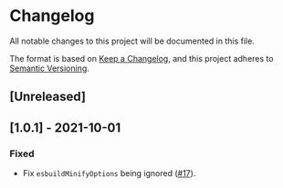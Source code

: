 # Changelog

All notable changes to this project will be documented in this file.

The format is based on [Keep a Changelog](https://keepachangelog.com/en/1.0.0/),
and this project adheres to [Semantic Versioning](https://semver.org/spec/v2.0.0.html).

## [Unreleased]

## [1.0.1] - 2021-10-01

### Fixed

- Fix `esbuildMinifyOptions` being ignored ([#17](https://github.com/pocka/storybook-addon-turbo-build/pull/17)).
